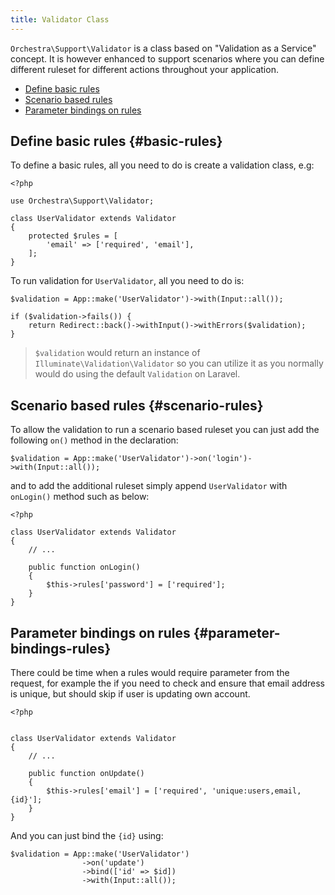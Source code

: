 ```yaml
---
title: Validator Class
---
```


`Orchestra\Support\Validator` is a class based on "Validation as a Service" concept. It is however enhanced to support scenarios where you can define different ruleset for different actions throughout your application.

* [Define basic rules](#basic-rules)
* [Scenario based rules](#scenario-rules)
* [Parameter bindings on rules](#parameter-bindings-rules)

## Define basic rules {#basic-rules}

To define a basic rules, all you need to do is create a validation class, e.g:

	<?php

	use Orchestra\Support\Validator;

	class UserValidator extends Validator
	{
		protected $rules = [
			'email' => ['required', 'email'],
		];
	}

To run validation for `UserValidator`, all you need to do is:

	$validation = App::make('UserValidator')->with(Input::all());

	if ($validation->fails()) {
		return Redirect::back()->withInput()->withErrors($validation);
	}
	
> `$validation` would return an instance of `Illuminate\Validation\Validator` so you can utilize it as you normally would do using the default `Validation` on Laravel.

## Scenario based rules {#scenario-rules}

To allow the validation to run a scenario based ruleset you can just add the following `on()` method in the declaration:

	$validation = App::make('UserValidator')->on('login')->with(Input::all());
	
and to add the additional ruleset simply append `UserValidator` with `onLogin()` method such as below:

	<?php
	
	class UserValidator extends Validator
	{
		// ...
		
		public function onLogin()
		{
			$this->rules['password'] = ['required'];
		}
	}

## Parameter bindings on rules {#parameter-bindings-rules}

There could be time when a rules would require parameter from the request, for example the if you need to check and ensure that email address is unique, but should skip if user is updating own account.

	<?php 
	
	
	class UserValidator extends Validator
	{
		// ...
		
		public function onUpdate()
		{
			$this->rules['email'] = ['required', 'unique:users,email,{id}'];
		}
	}

And you can just bind the `{id}` using:

	$validation = App::make('UserValidator')
					->on('update')
					->bind(['id' => $id])
					->with(Input::all());
